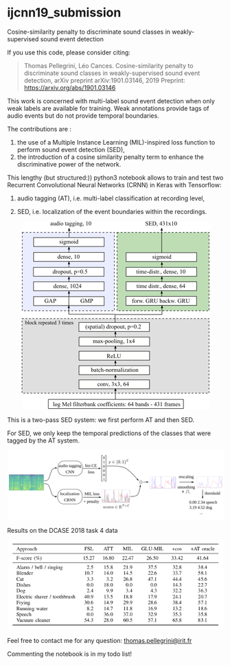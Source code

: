 # ijcnn19_submission

Cosine-similarity penalty to discriminate sound classes in weakly-supervised sound event detection

If you use this code, please consider citing:

> Thomas Pellegrini, Léo Cances. Cosine-similarity penalty to discriminate sound classes in weakly-supervised sound event detection, arXiv preprint arXiv:1901.03146, 2019
> Preprint: https://arxiv.org/abs/1901.03146

This work is concerned with multi-label sound event detection when only weak labels are available for training. Weak annotations provide tags of audio events but do not provide temporal boundaries. 

The contributions are :

1. the use of a Multiple Instance Learning (MIL)-inspired loss function to perform sound event detection (SED),
2. the introduction of a cosine similarity penalty term to enhance the discriminative power of the network.

This lengthy (but structured:)) python3 notebook allows to train and test two Recurrent Convolutional Neural Networks (CRNN) in Keras with Tensorflow:

1. audio tagging (AT), i.e. multi-label classification at recording level, 

2. SED, i.e. localization of the event boundaries within the recordings.

<p align="center">
<img src="drawing-networks.png" alt="architectures" width="437"/>
</p>

This is a two-pass SED system: we first perform AT and then SED. 

For SED, we only keep the temporal predictions of the classes that were tagged by the AT system. 
<p align="center">
<img src="block_schema_screenshot_final.png" alt="system schema" width="1420"/>
</p>

Results on the DCASE 2018 task 4 data

<p align="center">
<img src="results_dcase18_task4.png" alt="dcase-results" width="753"/>
</p>

Feel free to contact me for any question: thomas.pellegrini@irit.fr

Commenting the notebook is in my todo list!
